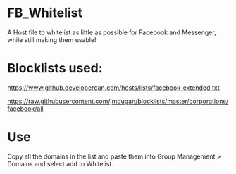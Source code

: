 # FB_Whitelist

A Host file to whitelist as little as possible for Facebook and Messenger, while still making them usable!
 
# Blocklists used:
https://www.github.developerdan.com/hosts/lists/facebook-extended.txt

https://raw.githubusercontent.com/jmdugan/blocklists/master/corporations/facebook/all



# Use

Copy all the domains in the list and paste them into Group Management > Domains and select add to Whitelist.

